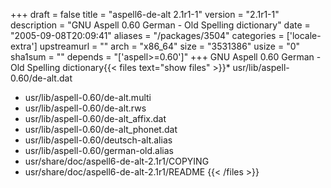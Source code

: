 +++
draft = false
title = "aspell6-de-alt 2.1r1-1"
version = "2.1r1-1"
description = "GNU Aspell 0.60 German - Old Spelling dictionary"
date = "2005-09-08T20:09:41"
aliases = "/packages/3504"
categories = ['locale-extra']
upstreamurl = ""
arch = "x86_64"
size = "3531386"
usize = "0"
sha1sum = ""
depends = "['aspell>=0.60']"
+++
GNU Aspell 0.60 German - Old Spelling dictionary{{< files text="show files" >}}* usr/lib/aspell-0.60/de-alt.dat
* usr/lib/aspell-0.60/de-alt.multi
* usr/lib/aspell-0.60/de-alt.rws
* usr/lib/aspell-0.60/de-alt_affix.dat
* usr/lib/aspell-0.60/de-alt_phonet.dat
* usr/lib/aspell-0.60/deutsch-alt.alias
* usr/lib/aspell-0.60/german-old.alias
* usr/share/doc/aspell6-de-alt-2.1r1/COPYING
* usr/share/doc/aspell6-de-alt-2.1r1/README
{{< /files >}}
